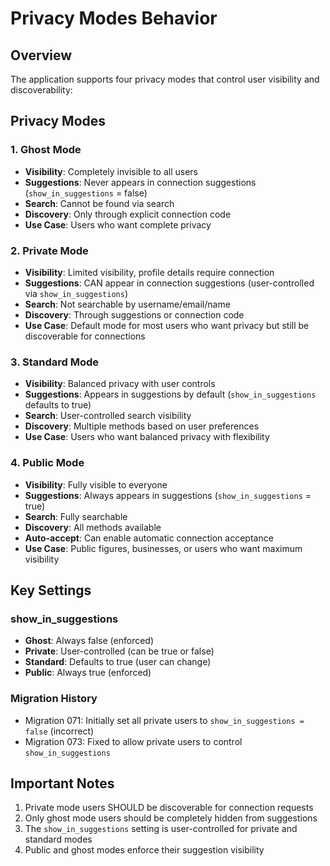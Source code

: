 # Privacy Modes Behavior

## Overview
The application supports four privacy modes that control user visibility and discoverability:

## Privacy Modes

### 1. Ghost Mode
- **Visibility**: Completely invisible to all users
- **Suggestions**: Never appears in connection suggestions (`show_in_suggestions` = false)
- **Search**: Cannot be found via search
- **Discovery**: Only through explicit connection code
- **Use Case**: Users who want complete privacy

### 2. Private Mode
- **Visibility**: Limited visibility, profile details require connection
- **Suggestions**: CAN appear in connection suggestions (user-controlled via `show_in_suggestions`)
- **Search**: Not searchable by username/email/name
- **Discovery**: Through suggestions or connection code
- **Use Case**: Default mode for most users who want privacy but still be discoverable for connections

### 3. Standard Mode
- **Visibility**: Balanced privacy with user controls
- **Suggestions**: Appears in suggestions by default (`show_in_suggestions` defaults to true)
- **Search**: User-controlled search visibility
- **Discovery**: Multiple methods based on user preferences
- **Use Case**: Users who want balanced privacy with flexibility

### 4. Public Mode
- **Visibility**: Fully visible to everyone
- **Suggestions**: Always appears in suggestions (`show_in_suggestions` = true)
- **Search**: Fully searchable
- **Discovery**: All methods available
- **Auto-accept**: Can enable automatic connection acceptance
- **Use Case**: Public figures, businesses, or users who want maximum visibility

## Key Settings

### show_in_suggestions
- **Ghost**: Always false (enforced)
- **Private**: User-controlled (can be true or false)
- **Standard**: Defaults to true (user can change)
- **Public**: Always true (enforced)

### Migration History
- Migration 071: Initially set all private users to `show_in_suggestions = false` (incorrect)
- Migration 073: Fixed to allow private users to control `show_in_suggestions`

## Important Notes
1. Private mode users SHOULD be discoverable for connection requests
2. Only ghost mode users should be completely hidden from suggestions
3. The `show_in_suggestions` setting is user-controlled for private and standard modes
4. Public and ghost modes enforce their suggestion visibility